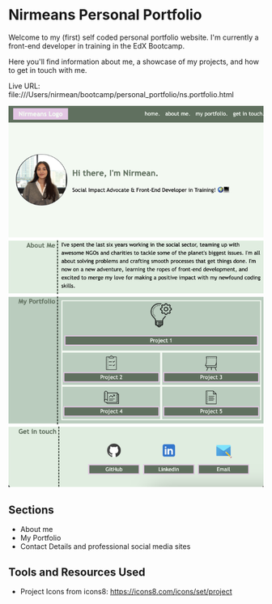 # Nirmeans Personal Portfolio
Welcome to my (first) self coded personal portfolio website. I'm currently a front-end developer in training in the EdX Bootcamp.

Here you'll find information about me, a showcase of my projects, and how to get in touch with me.

Live URL: file:///Users/nirmean/bootcamp/personal_portfolio/ns.portfolio.html

![Snapshot image of the site](https://github.com/Nirmean/ns_personal_portfolio/blob/main/images/Screenshot%202023-11-28%20at%2022.18.19.png)

<h2>Sections</h2>

- About me
- My Portfolio
- Contact Details and professional social media sites

<h2>Tools and Resources Used</h2>

- Project Icons from icons8: https://icons8.com/icons/set/project

